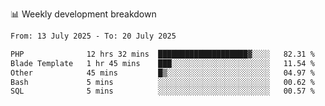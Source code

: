 📊 Weekly development breakdown
<!--START_SECTION:waka-->

```txt
From: 13 July 2025 - To: 20 July 2025

PHP              12 hrs 32 mins  ████████████████████▓░░░░   82.31 %
Blade Template   1 hr 45 mins    ███░░░░░░░░░░░░░░░░░░░░░░   11.54 %
Other            45 mins         █▒░░░░░░░░░░░░░░░░░░░░░░░   04.97 %
Bash             5 mins          ░░░░░░░░░░░░░░░░░░░░░░░░░   00.62 %
SQL              5 mins          ░░░░░░░░░░░░░░░░░░░░░░░░░   00.57 %
```

<!--END_SECTION:waka-->
